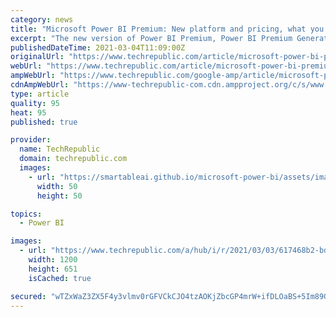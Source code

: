 ```yaml
---
category: news
title: "Microsoft Power BI Premium: New platform and pricing, what you need to know"
excerpt: "The new version of Power BI Premium, Power BI Premium Generation 2 (Premium Gen2), is currently in preview, with general availability scheduled for April 2. Business intelligence (BI) tools have ..."
publishedDateTime: 2021-03-04T11:09:00Z
originalUrl: "https://www.techrepublic.com/article/microsoft-power-bi-premium-new-platform-and-pricing-what-you-need-to-know/"
webUrl: "https://www.techrepublic.com/article/microsoft-power-bi-premium-new-platform-and-pricing-what-you-need-to-know/"
ampWebUrl: "https://www.techrepublic.com/google-amp/article/microsoft-power-bi-premium-new-platform-and-pricing-what-you-need-to-know/"
cdnAmpWebUrl: "https://www-techrepublic-com.cdn.ampproject.org/c/s/www.techrepublic.com/google-amp/article/microsoft-power-bi-premium-new-platform-and-pricing-what-you-need-to-know/"
type: article
quality: 95
heat: 95
published: true

provider:
  name: TechRepublic
  domain: techrepublic.com
  images:
    - url: "https://smartableai.github.io/microsoft-power-bi/assets/images/organizations/techrepublic.com-50x50.jpg"
      width: 50
      height: 50

topics:
  - Power BI

images:
  - url: "https://www.techrepublic.com/a/hub/i/r/2021/03/03/617468b2-bd5d-4d32-a5a1-6664df125a57/resize/1200x/58501250979405fa8006522308f7d8fd/power-bi-premium-dashboard-tr.jpg"
    width: 1200
    height: 651
    isCached: true

secured: "wTZxWaZ3ZX5F4y3vlmv0rGFVCkCJO4tzAOKjZbcGP4mrW+ifDLOaBS+5Im89G2GatYZ5OUttXPHS1wYIohDS+cFUJlUWCqlDT13OGs8zldsAPtGgV4YV0Ba9yqEfRFp/D8k0gghglZ4LPk6JLrE43wTB5IYrdzt8+ZfpL9k9hd0f2W6zHav5SWkxU/ERxuOxxnCQurV6V0HHIm9M+Dc+rFMbY0Eg/DzpOfZ1GdTKmFtxt7PBJ7xFgmIkMi3YOR9DvWRF0cC/O3Mhu1sbUyTwIWFZtnxqoz9ukTqQ4xDHaYbXEYGcqiym1fjyb6ynNm+cPz9Y+9c1F0eq3LCkr/be+8UhlvCwbrflglrIsIfsBVY=;FpQH4qZhvO0Of2+VKQog+w=="
---
```


